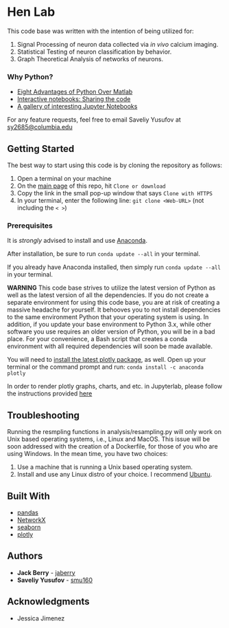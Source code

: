 # Hen Lab 

This code base was written with the intention of being utilized for:

1. Signal Processing of neuron data collected via *in vivo* calcium imaging.
2. Statistical Testing of neuron classification by behavior.
3. Graph Theoretical Analysis of networks of neurons. 

### Why Python?
- [Eight Advantages of Python Over Matlab](http://phillipmfeldman.org/Python/Advantages_of_Python_Over_Matlab.html)
- [Interactive notebooks: Sharing the code](https://www.nature.com/news/interactive-notebooks-sharing-the-code-1.16261)
- [A gallery of interesting Jupyter Notebooks](https://github.com/jupyter/jupyter/wiki/A-gallery-of-interesting-Jupyter-Notebooks)

For any feature requests, feel free to email Saveliy Yusufov at sy2685@columbia.edu

## Getting Started

The best way to start using this code is by cloning the repository as follows:

1. Open a terminal on your machine
2. On the [main page](https://github.com/jaberry/Hen_Lab) of this repo, hit `Clone or download`
3. Copy the link in the small pop-up window that says `Clone with HTTPS`
4. In your terminal, enter the following line: `git clone <Web-URL>` (not including the `< >`)

### Prerequisites

It is *strongly* advised to install and use [Anaconda](https://www.anaconda.com/download/).

After installation, be sure to run `conda update --all` in your terminal.

If you already have Anaconda installed, then simply run `conda update --all` in your terminal.

**WARNING** This code base strives to utilize the latest version of Python as 
well as the latest version of all the dependencies. If you do not create a 
separate environment for using this code base, you are at risk of creating a 
massive headache for yourself. It behooves you to not install dependencies to 
the same environment Python that your operating system is using. In addition, if
you update your base environment to Python 3.x, while other software you use 
requires an older version of Python, you will be in a bad place. For your 
convenience, a Bash script that creates a conda environment with all required
dependencies will soon be made available.     

You will need to [install the latest plotly package](https://anaconda.org/anaconda/plotly), as well. Open up your terminal or the command prompt and run: `conda install -c anaconda plotly`

In order to render plotly graphs, charts, and etc. in Jupyterlab, please follow the instructions provided [here](https://github.com/jupyterlab/jupyter-renderers/tree/master/packages/plotly-extension)

## Troubleshooting

Running the resmpling functions in analysis/resampling.py will only work on 
Unix based operating systems, i.e., Linux and MacOS. This issue will be soon 
addressed with the creation of a Dockerfile, for those of you who are using 
Windows. In the mean time, you have two choices: 

1. Use a machine that is running a Unix based operating system.
2. Install and use any Linux distro of your choice. I recommend [Ubuntu](https://www.ubuntu.com/download/desktop).

## Built With

* [pandas](http://pandas.pydata.org)
* [NetworkX](https://networkx.github.io)
* [seaborn](http://seaborn.pydata.org)
* [plotly](https://plot.ly)

## Authors

* **Jack Berry** - [jaberry](https://github.com/jaberry)
* **Saveliy Yusufov** - [smu160](https://github.com/smu160)

## Acknowledgments

* Jessica Jimenez 
